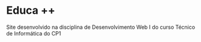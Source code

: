 # Educa ++
Site desenvolvido na disciplina de Desenvolvimento Web I do curso Técnico de Informática do CP1